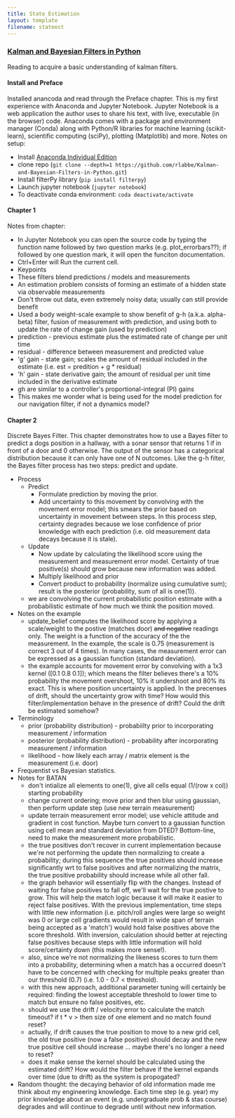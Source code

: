 ```yaml
---
title: State Estimation
layout: template
filename: stateest
--- 
```

### [Kalman and Bayesian Filters in Python](https://github.com/rlabbe/Kalman-and-Bayesian-Filters-in-Python)
Reading to acquire a basic understanding of kalman filters.
#### Install and Preface
Installed anancoda and read through the Preface chapter.  This is my first experience with Anaconda and Jupyter Notebook.  Jupyter Notebook is a web application the author uses to share his text, with live, executable (in the browser) code.  Anaconda comes with a package and environment manager (Conda) along with Python/R libraries for machine learning (scikit-learn), scientific computing (sciPy), plotting (Matplotlib) and more.  Notes on setup:
*   Install [Anaconda Individual Edition](https://www.anaconda.com/products/individual)
*   clone repo (`git clone --depth=1 https://github.com/rlabbe/Kalman-and-Bayesian-Filters-in-Python.git`)
*   Install filterPy library (`pip install filterpy`)
*   Launch jupyter notebook (`jupyter notebook`)
*   To deactivate conda environment: `coda deactivate/activate`

#### Chapter 1
Notes from chapter:
*   In Jupyter Notebook you can open the source code by typing the function name followed by two question marks (e.g. plot_errorbars??); if followed by one question mark, it will open the funciton documentation.
*   Ctrl+Enter will Run the current cell.
*   Keypoints
   *   These filters blend predictions / models and measurements
   *   An estimation problem consists of forming an estimate of a hidden state via observable measurements
   *   Don't throw out data, even extremely noisy data; usually can still provide benefit
*   Used a body weight-scale example to show benefit of g-h (a.k.a. alpha-beta) filter, fusion of measurement with prediction, and using both to update the rate of change gain (used by prediction)
   *   prediction - previous estimate plus the estimated rate of change per unit time
   *   residual - difference between measurement and predicted value
   *   'g' gain - state gain; scales the amount of residual included in the estimate (i.e. est = predition + g * residual)
   *   'h' gain - state derivative gain; the amount of residual per unit time included in the derivative estimate
   *   gh are similar to a controller's proportional-integral (PI) gains
*   This makes me wonder what is being used for the model prediction for our navigation filter, if not a dynamics model?

#### Chapter 2
Discrete Bayes Filter.  This chapter demonstrates how to use a Bayes filter to predict a dogs position in a hallway, with a sonar sensor that returns 1 if in front of a door and 0 otherwise.  The output of the sensor has a categorical distribution because it can only have one of N outcomes.  Like the g-h filter, the Bayes filter process has two steps: predict and update.
*   Process
    *   Predict
        *   Formulate prediction by moving the prior.
        *   Add uncertainty to this movement by convolving with the movement error model; this smears the prior based on uncertainty in movement between steps.  In this process step, certainty degrades because we lose confidence of prior knowledge with each prediction (i.e. old measurement data decays because it is stale).
    *   Update
        *   Now update by calculating the likelihood score using the measurement and measurement error model.  Certainty of true positive(s) should grow because new information was added.
        *   Multiply likelihood and prior
        *   Convert product to probability (normalize using cumulative sum); result is the posterior (probability, sum of all is one(1)).
    *   we are convolving the current probabilistic position estimate with a probabilistic estimate of how much we think the position moved.
*	Notes on the example   
    *   update_belief computes the likelihood score by applying a scale/weight to the postive (matches door) ~~and negative~~ readings only.  The weight is a function of the accuracy of the the measurement.  In the example, the scale is 0.75 (measurement is correct 3 out of 4 times).  In many cases, the measurement error can be expressed as a gaussian function (standard deviation).    
    *   the example accounts for movement error by convolving with a 1x3 kernel ([0.1 0.8 0.1]); which means the filter believes there's a 10% probability the movement overshoot, 10% it undershoot and 80% its exact.  This is where position uncertainty is applied.  In the precenses of drift, should the uncertainty grow with time?  How would this filter/implementation behave in the presence of drift?  Could the drift be estimated somehow?
*   Terminology
    *   prior (probability distribution) - probabiilty prior to incorporating measurement / information
    *   posterior (probability distribution) - probability after incorporating measurement / information
    *   likelihood - how likely each array / matrix element is the measurement (i.e. door)
*   Frequentist vs Bayesian statistics.
*   Notes for BATAN
    *   don't intialize all elements to one(1), give all cells equal (1/(row x col)) starting probability
    *   change current ordering; move prior and then blur using gaussian, then perform update step (use new terrain measurement)
    *   update terrain measurement error model; use vehicle attitude and gradient in cost function.  Maybe turn convert to a gaussian function using cell mean and standard deviation from DTED?  Bottom-line, need to make the measurement more probabilistic.
    *   the true positives don't recover in current implementation because we're not performing the update then normalizing to create a probability; during this sequence the true positives should increase significantly wrt to false positives and after normalizing the matrix, the true positive probability should increase while all other fall.
    *   the graph behavior will essentially flip with the changes.  Instead of waiting for false positives to fall off, we'll wait for the true postive to grow.  This will help the match logic because it will make it easier to reject false positives.  With the previous implementation, time steps with little new information (i.e. pitch/roll angles were large so weight was 0 or large cell gradients would result in wide span of terrain being accepted as a 'match') would hold false positives above the score threshold.  With inversion, calculation should better at rejecting false positives because steps with little information will hold score/certainty down (this makes more sense!).
    *   also, since we're not normalizing the likeness scores to turn them into a probability, determining when a match has a occurred doesn't have to be concerned with checking for multiple peaks greater than our threshold (0.7) (i.e. 1.0 - 0.7 < threshold).
    *   with this new approach, additional parameter tuning will certainly be required: finding the lowest acceptable threshold to lower time to match but ensure no false positives, etc.
    *   should we use the drift / velocity error to calculate the match timeout?  if t * v > then size of one element and no match found reset?
    *   actually, if drift causes the true position to move to a new grid cell, the old true positive (now a false positive) should decay and the new true positive cell should increase ... maybe there's no longer a need to reset?
    *   does it make sense the kernel should be calculated using the estimated drift?  How would the filter behave if the kernel expands over time (due to drift) as the system is propogated?
*   Random thought: the decaying behavior of old information made me think about my engineering knowledge.  Each time step (e.g. year) my prior knowledge about an event (e.g. undergraduate prob & stas course) degrades and will continue to degrade until without new information.
